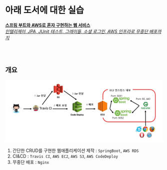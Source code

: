 # 아래 도서에 대한 실습

[**스프링 부트와 AWS로 혼자 구현하는 웹 서비스**<br>
*인텔리제이, JPA, JUnit 테스트, 그레이들, 소셜 로그인, AWS 인프라로 무중단 배포까지*](http://www.kyobobook.co.kr/product/detailViewKor.laf?ejkGb=KOR&mallGb=KOR&barcode=9788965402602&orderClick=LEa&Kc=#N)

<br><br>

## 개요

![structure](./src/main/resources/img/structure.png)

1. 간단한 CRUD를 구현한 웹애플리케이션 제작 : `SpringBoot`, `AWS RDS`
2. CI&CD : `Travis CI`, `AWS EC2`, `AWS S3`, `AWS CodeDeploy`
3. 무중단 배포 : `Nginx`

